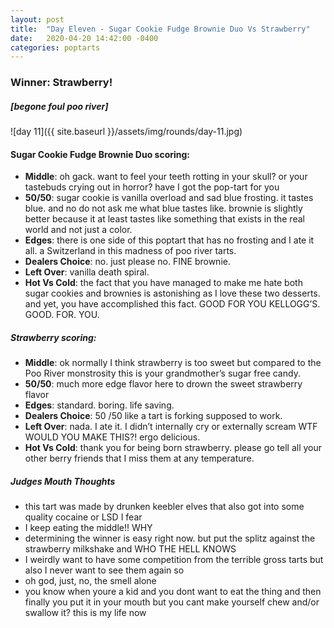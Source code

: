 ```yaml
---
layout: post
title:  "Day Eleven - Sugar Cookie Fudge Brownie Duo Vs Strawberry"
date:   2020-04-20 14:42:00 -0400
categories: poptarts
---
```


### Winner: Strawberry!
##### *[begone foul poo river]*

![day 11]({{ site.baseurl }}/assets/img/rounds/day-11.jpg)

#### Sugar Cookie Fudge Brownie Duo scoring:
 * **Middle**: oh gack. want to feel your teeth rotting in your skull? or your tastebuds crying out in horror? have I got the pop-tart for you
 * **50/50**: sugar cookie is vanilla overload and sad blue frosting. it tastes blue. and no do not ask me what blue tastes like. brownie is slightly better because it at least tastes like something that exists in the real world and not just a color.
 * **Edges**: there is one side of this poptart that has no frosting and I ate it all. a Switzerland in this madness of poo river tarts.
 * **Dealers Choice**: no. just please no. FINE brownie.
 * **Left Over**: vanilla death spiral.
 * **Hot Vs Cold**: the fact that you have managed to make me hate both sugar cookies and brownies is astonishing as I love these two desserts. and yet, you have accomplished this fact. GOOD FOR YOU KELLOGG’S. GOOD. FOR. YOU.

##### Strawberry scoring:
 * **Middle**: ok normally I think strawberry is too sweet but compared to the Poo River monstrosity this is your grandmother’s sugar free candy.
 * **50/50**: much more edge flavor here to drown the sweet strawberry flavor
 * **Edges**: standard. boring. life saving.
 * **Dealers Choice**: 50 /50 like a tart is forking supposed to work.
 * **Left Over**: nada. I ate it. I didn’t internally cry or externally scream WTF WOULD YOU MAKE THIS?! ergo delicious.
 * **Hot Vs Cold**: thank you for being born strawberry. please go tell all your other berry friends that I miss them at any temperature.

 ##### Judges Mouth Thoughts
 * this tart was made by drunken keebler elves that also got into some quality cocaine or LSD I fear
 * I keep eating the middle!! WHY
 * determining the winner is easy right now. but put the splitz against the strawberry milkshake and WHO THE HELL KNOWS
 * I weirdly want to have some competition from the terrible gross tarts but also I never want to see them again so
 * oh god, just, no, the smell alone
 * you know when youre a kid and you dont want to eat the thing and then finally you put it in your mouth but you cant make yourself chew and/or swallow it? this is my life now